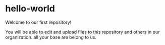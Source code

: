 # hello-world
Welcome to our first repository!

You will be able to edit and upload files to this repository and others in our organization.
all your base are belong to us.
